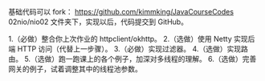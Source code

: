 基础代码可以 fork：  https://github.com/kimmking/JavaCourseCodes
02nio/nio02 文件夹下，实现以后，代码提交到 GitHub。

1.（必做）整合你上次作业的 httpclient/okhttp。
2.（选做）使用 Netty 实现后端 HTTP 访问（代替上一步骤）。
3.（必做）实现过滤器。
4.（选做）实现路由。
5.（选做）跑一跑课上的各个例子，加深对多线程的理解。
6.（选做）完善网关的例子，试着调整其中的线程池参数。